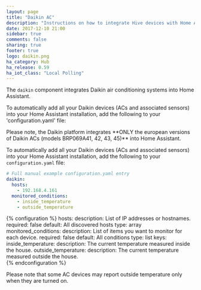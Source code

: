 ```yaml
---
layout: page
title: "Daikin AC"
description: "Instructions on how to integrate Hive devices with Home Assistant."
date: 2017-12-10 21:00
sidebar: true
comments: false
sharing: true
footer: true
logo: daikin.png
ha_category: Hub
ha_release: 0.59
ha_iot_class: "Local Polling"
---
```



The `daikin` component integrates Daikin air conditioning systems into Home Assistant.

To automatically add all your Daikin devices (ACs and associated sensors) into your Home Assistant installation, add the following to your 'configuration.yaml' file:

<p class='note warning'>
Please note, the Daikin platform integrates **ONLY the european versions of Daikin ACs (models BRP069A41, 42, 43, 45)** into Home Assistant.
</p>

To automatically add all your Daikin devices (ACs and associated sensors) into your Home Assistant installation, add the following to your `configuration.yaml` file:

```yaml
# Full manual example configuration.yaml entry
daikin:
  hosts:
    - 192.168.4.161
  monitored_conditions:
    - inside_temperature
    - outside_temperature
```

{% configuration %}
hosts:
  description: List of IP addresses or hostnames.
  required: false
  default: All discovered hosts
  type: array
monitored_conditions:
  description: List of items you want to monitor for each device.
  required: false
  default: All conditions
  type: list
  keys:
    inside_temperature:
      description: The current temperature measured inside the house.
    outside_temperature:
      description: The current temperature measured outside the house.      
{% endconfiguration %}

<p class='note warning'>
Please note that some AC devices may report outside temperature only when they are turned on.
</p>

